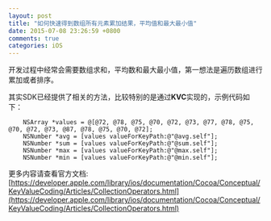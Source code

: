```yaml
---
layout: post
title: "如何快速得到数组所有元素累加结果，平均值和最大最小值"
date: 2015-07-08 23:26:59 +0800
comments: true
categories: iOS
---
```


开发过程中经常会需要数组求和，平均数和最大最小值，第一想法是遍历数组进行累加或者排序。

其实SDK已经提供了相关的方法，比较特别的是通过**KVC**实现的，示例代码如下：

```objc
	NSArray *values = @[@72, @78, @75, @70, @72, @73, @77, @78, @75, @70, @72, @73, @87, @78, @75, @70, @72];
	NSNumber *avg = [values valueForKeyPath:@"@avg.self"];
	NSNumber *sum = [values valueForKeyPath:@"@sum.self"];
	NSNumber *max = [values valueForKeyPath:@"@max.self"];
    NSNumber *min = [values valueForKeyPath:@"@min.self"];
```

更多内容请查看官方文档:
[https://developer.apple.com/library/ios/documentation/Cocoa/Conceptual/KeyValueCoding/Articles/CollectionOperators.html](https://developer.apple.com/library/ios/documentation/Cocoa/Conceptual/KeyValueCoding/Articles/CollectionOperators.html)